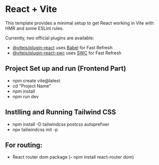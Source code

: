 # React + Vite

This template provides a minimal setup to get React working in Vite with HMR and some ESLint rules.

Currently, two official plugins are available:

- [@vitejs/plugin-react](https://github.com/vitejs/vite-plugin-react/blob/main/packages/plugin-react/README.md) uses [Babel](https://babeljs.io/) for Fast Refresh
- [@vitejs/plugin-react-swc](https://github.com/vitejs/vite-plugin-react-swc) uses [SWC](https://swc.rs/) for Fast Refresh



## Project Set up and run (Frontend Part)

- npm create vite@latest
- cd "Project Name"
- npm install
- npm run dev

## Instlling and Running Tailwind CSS

- npm install -D tailwindcss postcss autoprefixer
- npx tailwindcss init -p

## For routing:

- React router dom package (**-** npm install react-router dom)